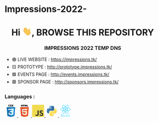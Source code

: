 # Impressions-2022-

<h1 align="center">Hi <img src="https://raw.githubusercontent.com/ABSphreak/ABSphreak/master/gifs/Hi.gif" width="30px">, BROWSE THIS REPOSITORY</h1>
<h3 align="center">IMPRESSIONS 2022 TEMP DNS</h3>


- 🟢 LIVE WEBSITE      : https://impressions.tk/ 
- 🟨 PROTOTYPE         : http://prototype.impressions.tk/
- 🟦 EVENTS PAGE       : http://events.impressions.tk/ 
- 🟥 SPONSOR PAGE      : http://sponsors.impressions.tk/ 

<h3 align="left">Languages :</h3>
</a> <a href="https://www.w3schools.com/css/" target="_blank"> <img src="https://raw.githubusercontent.com/devicons/devicon/master/icons/css3/css3-original-wordmark.svg" alt="css3" width="40" height="40"/> </a> <a href="https://www.w3.org/html/" target="_blank"> <img src="https://raw.githubusercontent.com/devicons/devicon/master/icons/html5/html5-original-wordmark.svg" alt="html5" width="40" height="40"/> </a> <a href="https://developer.mozilla.org/en-US/docs/Web/JavaScript" target="_blank"> <img src="https://raw.githubusercontent.com/devicons/devicon/master/icons/javascript/javascript-original.svg" alt="javascript" width="40" height="40"/> <a href="https://www.python.org" target="_blank"> <img src="https://raw.githubusercontent.com/devicons/devicon/master/icons/python/python-original.svg" alt="python" width="40" height="40"/> </a> <a href="https://reactjs.org/" target="_blank"> <img src="https://raw.githubusercontent.com/devicons/devicon/master/icons/react/react-original-wordmark.svg" alt="react" width="40" height="40"/> </a> 
